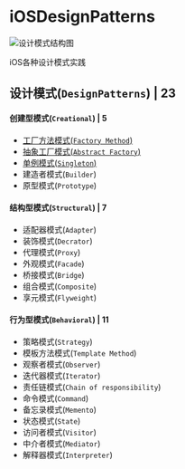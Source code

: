 

# iOSDesignPatterns

![设计模式结构图](https://upload-images.jianshu.io/upload_images/1893416-cfef4cca51c78ece.png?imageMogr2/auto-orient/strip%7CimageView2/2/w/1240)

iOS各种设计模式实践

## 设计模式(`DesignPatterns`) | 23
#### 创建型模式(`Creational`) | 5
* [工厂方法模式(`Factory Method`)](https://github.com/binzi56/iOSDesignPatterns/tree/master/iOSDesignPatterns/Creational/FactoryMethod)
* [抽象工厂模式(`Abstract Factory`)](https://github.com/binzi56/iOSDesignPatterns/tree/master/iOSDesignPatterns/Creational/AbstractFactory)
* [单例模式(`Singleton`)](https://github.com/binzi56/iOSDesignPatterns/tree/master/iOSDesignPatterns/Creational/Singleton)
* 建造者模式(`Builder`)
* 原型模式(`Prototype`)
#### 结构型模式(`Structural`) | 7
* 适配器模式(`Adapter`)
* 装饰模式(`Decrator`)
* 代理模式(`Proxy`)
* 外观模式(`Facade`)
* 桥接模式(`Bridge`)
* 组合模式(`Composite`)
* 享元模式(`Flyweight`)
#### 行为型模式(`Behavioral`) | 11
* 策略模式(`Strategy`)
* 模板方法模式(`Template Method`)
* 观察者模式(`Observer`)
* 迭代器模式(`Iterator`)
* 责任链模式(`Chain of responsibility`)
* 命令模式(`Command`)
* 备忘录模式(`Memento`)
* 状态模式(`State`)
* 访问者模式(`Visitor`)
* 中介者模式(`Mediator`)
* 解释器模式(`Interpreter`)

